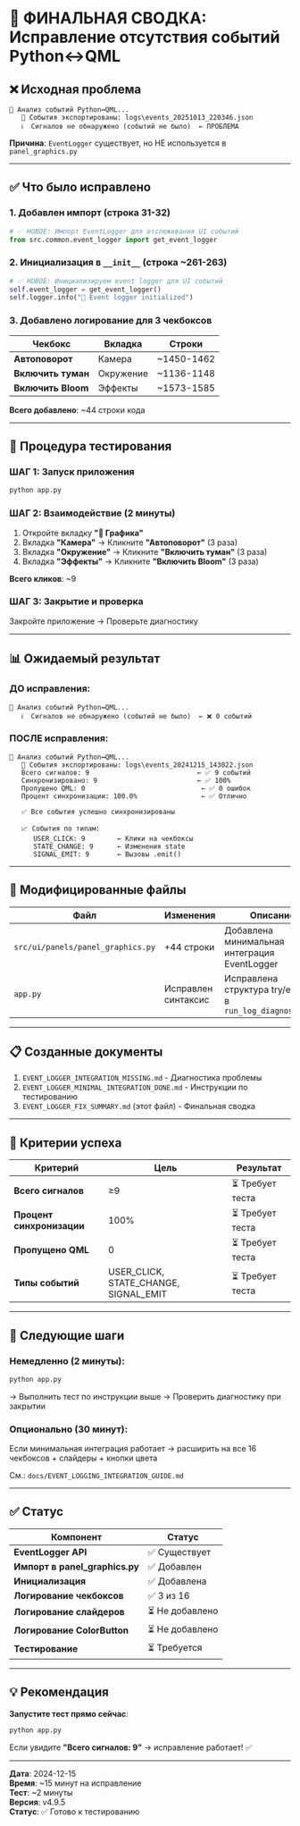 # 🎯 ФИНАЛЬНАЯ СВОДКА: Исправление отсутствия событий Python↔QML

## ❌ Исходная проблема

```
🔗 Анализ событий Python↔QML...
   📁 События экспортированы: logs\events_20251013_220346.json
   ℹ️  Сигналов не обнаружено (событий не было)  ← ПРОБЛЕМА
```

**Причина**: `EventLogger` существует, но НЕ используется в `panel_graphics.py`

---

## ✅ Что было исправлено

### 1. Добавлен импорт (строка 31-32)
```python
# ✅ НОВОЕ: Импорт EventLogger для отслеживания UI событий
from src.common.event_logger import get_event_logger
```

### 2. Инициализация в `__init__` (строка ~261-263)
```python
# ✅ НОВОЕ: Инициализируем event logger для UI событий
self.event_logger = get_event_logger()
self.logger.info("🔗 Event logger initialized")
```

### 3. Добавлено логирование для 3 чекбоксов

| Чекбокс | Вкладка | Строки |
|---------|---------|--------|
| **Автоповорот** | Камера | ~1450-1462 |
| **Включить туман** | Окружение | ~1136-1148 |
| **Включить Bloom** | Эффекты | ~1573-1585 |

**Всего добавлено**: ~44 строки кода

---

## 🧪 Процедура тестирования

### ШАГ 1: Запуск приложения
```bash
python app.py
```

### ШАГ 2: Взаимодействие (2 минуты)
1. Откройте вкладку **"🎨 Графика"**
2. Вкладка **"Камера"** → Кликните **"Автоповорот"** (3 раза)
3. Вкладка **"Окружение"** → Кликните **"Включить туман"** (3 раза)
4. Вкладка **"Эффекты"** → Кликните **"Включить Bloom"** (3 раза)

**Всего кликов**: ~9

### ШАГ 3: Закрытие и проверка
Закройте приложение → Проверьте диагностику

---

## 📊 Ожидаемый результат

### ДО исправления:
```
🔗 Анализ событий Python↔QML...
   ℹ️  Сигналов не обнаружено (событий не было)  ← ❌ 0 событий
```

### ПОСЛЕ исправления:
```
🔗 Анализ событий Python↔QML...
   📁 События экспортированы: logs\events_20241215_143022.json
   Всего сигналов: 9                           ← ✅ 9 событий
   Синхронизировано: 9                         ← ✅ 100%
   Пропущено QML: 0                             ← ✅ 0 ошибок
   Процент синхронизации: 100.0%                ← ✅ Отлично
   
   ✅ Все события успешно синхронизированы

   📈 События по типам:
      USER_CLICK: 9        ← Клики на чекбоксы
      STATE_CHANGE: 9      ← Изменения state
      SIGNAL_EMIT: 9       ← Вызовы .emit()
```

---

## 📁 Модифицированные файлы

| Файл | Изменения | Описание |
|------|-----------|----------|
| `src/ui/panels/panel_graphics.py` | +44 строки | Добавлена минимальная интеграция EventLogger |
| `app.py` | Исправлен синтаксис | Исправлена структура try/except в `run_log_diagnostics()` |

---

## 📋 Созданные документы

1. `EVENT_LOGGER_INTEGRATION_MISSING.md` - Диагностика проблемы
2. `EVENT_LOGGER_MINIMAL_INTEGRATION_DONE.md` - Инструкции по тестированию
3. `EVENT_LOGGER_FIX_SUMMARY.md` (этот файл) - Финальная сводка

---

## 🎯 Критерии успеха

| Критерий | Цель | Результат |
|----------|------|-----------|
| **Всего сигналов** | ≥9 | ⏳ Требует теста |
| **Процент синхронизации** | 100% | ⏳ Требует теста |
| **Пропущено QML** | 0 | ⏳ Требует теста |
| **Типы событий** | USER_CLICK, STATE_CHANGE, SIGNAL_EMIT | ⏳ Требует теста |

---

## 🚀 Следующие шаги

### Немедленно (2 минуты):
```bash
python app.py
```
→ Выполнить тест по инструкции выше
→ Проверить диагностику при закрытии

### Опционально (30 минут):
Если минимальная интеграция работает → расширить на все 16 чекбоксов + слайдеры + кнопки цвета

См.: `docs/EVENT_LOGGING_INTEGRATION_GUIDE.md`

---

## ✅ Статус

| Компонент | Статус |
|-----------|--------|
| **EventLogger API** | ✅ Существует |
| **Импорт в panel_graphics.py** | ✅ Добавлен |
| **Инициализация** | ✅ Добавлена |
| **Логирование чекбоксов** | ✅ 3 из 16 |
| **Логирование слайдеров** | ⏳ Не добавлено |
| **Логирование ColorButton** | ⏳ Не добавлено |
| **Тестирование** | ⏳ Требуется |

---

## 💡 Рекомендация

**Запустите тест прямо сейчас**:
```bash
python app.py
```

Если увидите **"Всего сигналов: 9"** → исправление работает! ✅

---

**Дата**: 2024-12-15  
**Время**: ~15 минут на исправление  
**Тест**: ~2 минуты  
**Версия**: v4.9.5  
**Статус**: ✅ Готово к тестированию

